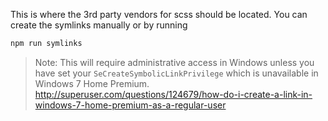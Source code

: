 This is where the 3rd party vendors for scss should be located. You can create the symlinks manually or by running

```bash
npm run symlinks
```

> Note: This will require administrative access in Windows unless you have set your `SeCreateSymbolicLinkPrivilege` which is unavailable in Windows 7 Home Premium. http://superuser.com/questions/124679/how-do-i-create-a-link-in-windows-7-home-premium-as-a-regular-user
